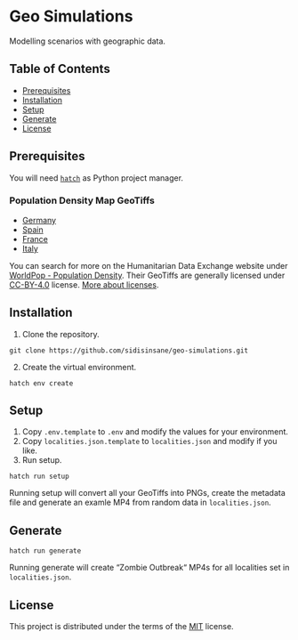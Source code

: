 # Geo Simulations

Modelling scenarios with geographic data.

## Table of Contents

- [Prerequisites](#prerequisites)
- [Installation](#installation)
- [Setup](#setup)
- [Generate](#generate)
- [License](#license)

## Prerequisites

You will need [`hatch`](https://hatch.pypa.io/latest/) as Python project manager.

### Population Density Map GeoTiffs

- [Germany](https://data.worldpop.org/GIS/Population_Density/Global_2000_2020_1km/2020/DEU/deu_pd_2020_1km.tif)
- [Spain](https://data.worldpop.org/GIS/Population_Density/Global_2000_2020_1km/2020/ESP/esp_pd_2020_1km.tif)
- [France](https://data.worldpop.org/GIS/Population_Density/Global_2000_2020_1km/2020/FRA/fra_pd_2020_1km.tif)
- [Italy](https://data.worldpop.org/GIS/Population_Density/Global_2000_2020_1km/2020/ITA/ita_pd_2020_1km.tif)

You can search for more on the Humanitarian Data Exchange website under [WorldPop - Population Density](https://data.humdata.org/m/dataset/?dataseries_name=WorldPop+-+Population+Density&res_format=GeoTIFF&q=&sort=last_modified+desc). Their GeoTiffs are generally licensed under [CC-BY-4.0](https://creativecommons.org/licenses/by/4.0/legalcode) license. [More about licenses](https://data.humdata.org/faqs/licenses).

## Installation

1. Clone the repository.

```shell
git clone https://github.com/sidisinsane/geo-simulations.git
```

2. Create the virtual environment.

```shell
hatch env create
```

## Setup

1. Copy `.env.template` to `.env` and modify the values for your environment.
2. Copy `localities.json.template` to `localities.json` and modify if you like.
3. Run setup.

```shell
hatch run setup
```

Running setup will convert all your GeoTiffs into PNGs, create the metadata file
and generate an examle MP4 from random data in `localities.json`.

## Generate

```shell
hatch run generate
```

Running generate will create “Zombie Outbreak“ MP4s for all localities set in `localities.json`.

## License

This project is distributed under the terms of the [MIT](https://spdx.org/licenses/MIT.html) license.
